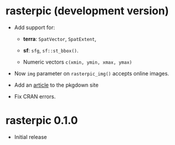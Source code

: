 # rasterpic (development version)

-   Add support for:

    -   **terra**: `SpatVector`, `SpatExtent`,

    -   **sf**: `sfg`, `sf::st_bbox()`.

    -   Numeric vectors `c(xmin, ymin, xmax, ymax)`

-   Now `img` parameter on `rasterpic_img()` accepts online images.

-   Add an [article](https://dieghernan.github.io/rasterpic/articles/plots.html)
    to the pkgdown site

-   Fix CRAN errors.

# rasterpic 0.1.0

-   Initial release
